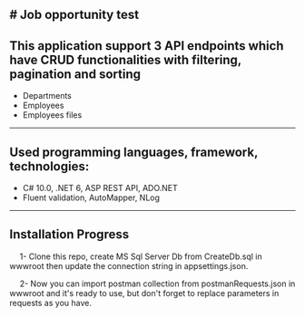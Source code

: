 ﻿﻿# Job opportunity test
---
## This application support 3 API endpoints which have CRUD functionalities with filtering, pagination and sorting
- Departments
- Employees
- Employees files
---
## Used programming languages, framework, technologies:
- C# 10.0, .NET 6, ASP REST API, ADO.NET
- Fluent validation, AutoMapper, NLog
---
## Installation Progress
&emsp; 1- Clone this repo, create MS Sql Server Db from CreateDb.sql in wwwroot then update the connection string in appsettings.json.

&emsp; 2- Now you can import postman collection from postmanRequests.json in wwwroot and it's ready to use, but don't forget to replace parameters in requests as you have.